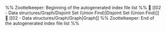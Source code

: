 %% Zoottelkeeper: Beginning of the autogenerated index file list  %%
📄 [[02 - Data structures/Graph/Disjoint Set (Union Find)|Disjoint Set (Union Find)]]
📄 [[02 - Data structures/Graph/Graph|Graph]]
%% Zoottelkeeper: End of the autogenerated index file list  %%
